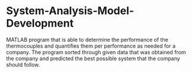 # System-Analysis-Model-Development
MATLAB program that is able to determine the performance of the thermocouples and quantifies them per performance as needed for a company. The program sorted through given data that was obtained from the company and predicted the best possible system that the company should follow.
